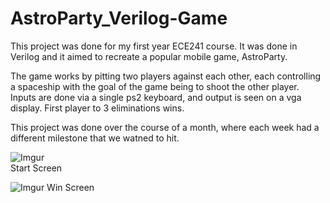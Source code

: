 # AstroParty_Verilog-Game
This project was done for my first year ECE241 course. It was done in Verilog and it aimed to recreate a popular mobile game, AstroParty.

The game works by pitting two players against each other, each controlling a spaceship with the goal of the game being to shoot the other player. Inputs are done via a single ps2 keyboard, and output is seen on a vga display. First player to 3 eliminations wins.   

This project was done over the course of a month, where each week had a different milestone that we watned to hit. 

![Imgur](https://i.imgur.com/JXyiwdY.png)  
Start Screen

![Imgur](https://i.imgur.com/8OBrz8Q.png)
Win Screen
